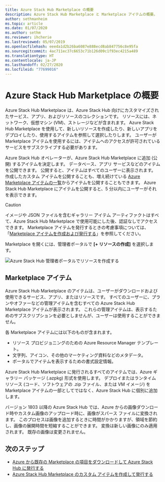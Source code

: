 ```yaml
---
title: Azure Stack Hub Marketplace の概要
description: Azure Stack Hub Marketplace と Marketplace アイテムの概要。
author: sethmanheim
ms.topic: article
ms.date: 01/07/2020
ms.author: sethm
ms.reviewer: ihcherie
ms.lastreviewed: 05/07/2019
ms.openlocfilehash: eeeda1d2b26ba6087e888ecd8ab847756c8e95fa
ms.sourcegitcommit: 4ac711ec37c6653c71b126d09c1f93ec4215a489
ms.translationtype: HT
ms.contentlocale: ja-JP
ms.lasthandoff: 02/27/2020
ms.locfileid: "77699016"
---
```

# <a name="azure-stack-hub-marketplace-overview"></a>Azure Stack Hub Marketplace の概要

Azure Stack Hub Marketplace は、Azure Stack Hub 向けにカスタマイズされたサービス、アプリ、およびリソースのコレクションです。 リソースには、ネットワーク、仮想マシン (VM)、ストレージなどが含まれます。 Azure Stack Hub Marketplace を使用して、新しいリソースを作成したり、新しいアプリをデプロイしたり、使用するアイテムを参照して選択したりします。 ユーザーが Marketplace アイテムを使用するには、アイテムへのアクセスが許可されているサービスをサブスクライブする必要があります。

Azure Stack Hub オペレーターが、Azure Stack Hub Marketplace に追加 (公開) するアイテムを決定します。 データベース、アプリ サービスなどのアイテムを公開できます。 公開すると、アイテムはすべてのユーザーに表示されます。 作成したカスタム アイテムを公開することも、増え続けている [Azure Marketplace アイテムの一覧](azure-stack-marketplace-azure-items.md)からアイテムを公開することもできます。 Azure Stack Hub Marketplace にアイテムを公開すると、5 分以内にユーザーがそれを表示できます。

> [!CAUTION]  
> イメージや JSON ファイルを含むギャラリー アイテム アーティファクトはすべて、Azure Stack Hub Marketplace で使用可能にした後、認証なしでアクセスできます。 Marketplace アイテムを発行するときの考慮事項については、「[Marketplace アイテムを作成および発行する](azure-stack-create-and-publish-marketplace-item.md)」を参照してください。

Marketplace を開くには、管理者ポータルで **[+ リソースの作成]** を選択します。

![Azure Stack Hub 管理者ポータルでリソースを作成する](media/azure-stack-marketplace/marketplace1.png)

## <a name="marketplace-items"></a>Marketplace アイテム

Azure Stack Hub Marketplace のアイテムは、ユーザーがダウンロードおよび使用できるサービス、アプリ、またはリソースです。 すべてのユーザーに、プランやオファーなどの管理アイテムを含むすべての Azure Stack Hub Marketplace アイテムが表示されます。 これらの管理アイテムは、表示するためのサブスクリプションを必要としませんが、ユーザーは使用することができません。

各 Marketplace アイテムには以下のものが含まれます。

* リソース プロビジョニングのための Azure Resource Manager テンプレート。
* 文字列、アイコン、その他のマーケティング資料などのメタデータ。
* ポータルでアイテムを表示するための書式設定情報。

Azure Stack Hub Marketplace に発行されるすべてのアイテムでは、Azure ギャラリー パッケージ (.azpkg) 形式を使用します。 デプロイまたはランタイム リソース (コード、ソフトウェアの .zip ファイル、または VM イメージ) を Marketplace アイテムの一部としてではなく、Azure Stack Hub に個別に追加します。

バージョン 1803 以降の Azure Stack Hub では、Azure からの画像ダウンロード時やカスタム画像のアップロード時に、画像がスパース ファイルに変換されます。 このプロセスは画像を追加するときに時間がかかりますが、領域を節約し、画像の展開時間を短縮することができます。 変換は新しい画像にのみ適用されます。 既存の画像は変更されません。

## <a name="next-steps"></a>次のステップ

* [Azure から既存の Marketplace の項目をダウンロードして Azure Stack Hub に発行する](azure-stack-download-azure-marketplace-item.md)  
* [Azure Stack Hub Marketplace のカスタム アイテムを作成して発行する](azure-stack-create-and-publish-marketplace-item.md)
